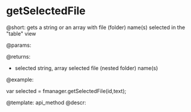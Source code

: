 getSelectedFile
=============


@short:
	gets a string or an array with file (folder) name(s) selected in the "table" view

@params:


@returns:
- selected		string, array		selected file (nested folder) name(s)



@example:

var selected = fmanager.getSelectedFile(id,text);

@template:	api_method
@descr:

